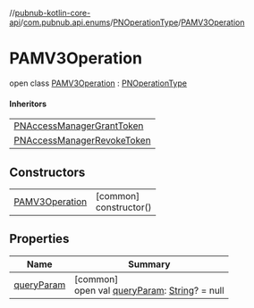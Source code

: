 //[pubnub-kotlin-core-api](../../../../index.md)/[com.pubnub.api.enums](../../index.md)/[PNOperationType](../index.md)/[PAMV3Operation](index.md)

# PAMV3Operation

open class [PAMV3Operation](index.md) : [PNOperationType](../index.md)

#### Inheritors

| |
|---|
| [PNAccessManagerGrantToken](../-p-n-access-manager-grant-token/index.md) |
| [PNAccessManagerRevokeToken](../-p-n-access-manager-revoke-token/index.md) |

## Constructors

| | |
|---|---|
| [PAMV3Operation](-p-a-m-v3-operation.md) | [common]<br>constructor() |

## Properties

| Name | Summary |
|---|---|
| [queryParam](../query-param.md) | [common]<br>open val [queryParam](../query-param.md): [String](https://kotlinlang.org/api/core/kotlin-stdlib/kotlin/-string/index.html)? = null |
